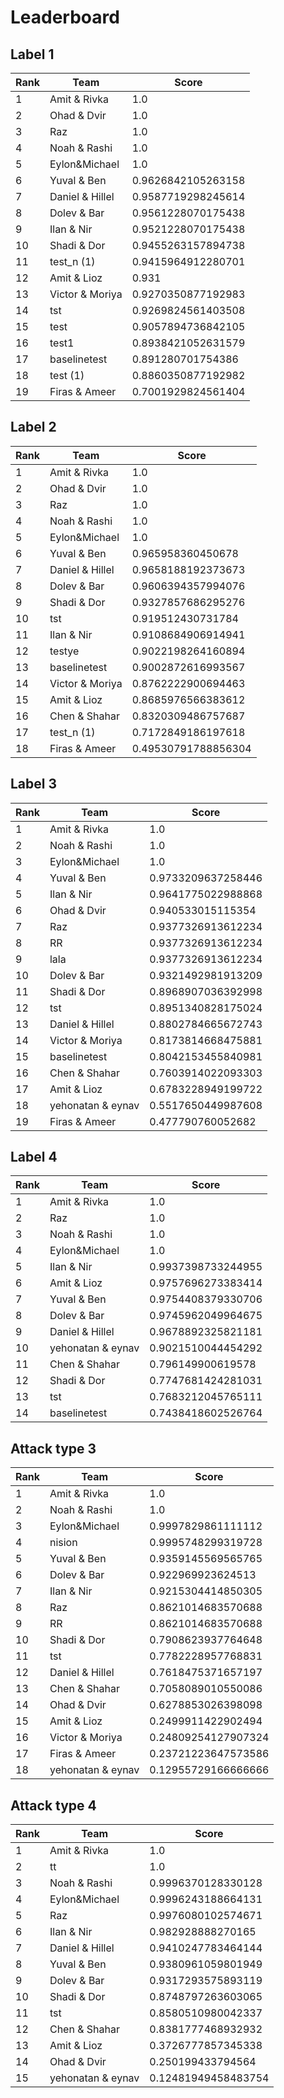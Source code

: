 # Leaderboard

## Label 1
| Rank | Team | Score |
|---|---|---|
|1|Amit & Rivka|1.0|
|2|Ohad & Dvir|1.0|
|3|Raz|1.0|
|4|Noah & Rashi|1.0|
|5|Eylon&Michael|1.0|
|6|Yuval & Ben|0.9626842105263158|
|7|Daniel & Hillel|0.9587719298245614|
|8|Dolev & Bar|0.9561228070175438|
|9|Ilan & Nir|0.9521228070175438|
|10|Shadi & Dor|0.9455263157894738|
|11|test_n (1)|0.9415964912280701|
|12|Amit & Lioz|0.931|
|13|Victor & Moriya|0.9270350877192983|
|14|tst|0.9269824561403508|
|15|test|0.9057894736842105|
|16|test1|0.8938421052631579|
|17|baselinetest|0.891280701754386|
|18|test (1)|0.8860350877192982|
|19|Firas & Ameer|0.7001929824561404|


## Label 2
| Rank | Team | Score |
|---|---|---|
|1|Amit & Rivka|1.0|
|2|Ohad & Dvir|1.0|
|3|Raz|1.0|
|4|Noah & Rashi|1.0|
|5|Eylon&Michael|1.0|
|6|Yuval & Ben|0.965958360450678|
|7|Daniel & Hillel|0.9658188192373673|
|8|Dolev & Bar|0.9606394357994076|
|9|Shadi & Dor|0.9327857686295276|
|10|tst|0.919512430731784|
|11|Ilan & Nir|0.9108684906914941|
|12|testye|0.9022198264160894|
|13|baselinetest|0.9002872616993567|
|14|Victor & Moriya|0.8762222900694463|
|15|Amit & Lioz|0.8685976566383612|
|16|Chen & Shahar|0.8320309486757687|
|17|test_n (1)|0.7172849186197618|
|18|Firas & Ameer|0.49530791788856304|


## Label 3
| Rank | Team | Score |
|---|---|---|
|1|Amit & Rivka|1.0|
|2|Noah & Rashi|1.0|
|3|Eylon&Michael|1.0|
|4|Yuval & Ben|0.9733209637258446|
|5|Ilan & Nir|0.9641775022988868|
|6|Ohad & Dvir|0.940533015115354|
|7|Raz|0.9377326913612234|
|8|RR|0.9377326913612234|
|9|lala|0.9377326913612234|
|10|Dolev & Bar|0.9321492981913209|
|11|Shadi & Dor|0.8968907036392998|
|12|tst|0.8951340828175024|
|13|Daniel & Hillel|0.8802784665672743|
|14|Victor & Moriya|0.8173814668475881|
|15|baselinetest|0.8042153455840981|
|16|Chen & Shahar|0.7603914022093303|
|17|Amit & Lioz|0.6783228949199722|
|18|yehonatan & eynav|0.5517650449987608|
|19|Firas & Ameer|0.477790760052682|


## Label 4
| Rank | Team | Score |
|---|---|---|
|1|Amit & Rivka|1.0|
|2|Raz|1.0|
|3|Noah & Rashi|1.0|
|4|Eylon&Michael|1.0|
|5|Ilan & Nir|0.9937398733244955|
|6|Amit & Lioz|0.9757696273383414|
|7|Yuval & Ben|0.9754408379330706|
|8|Dolev & Bar|0.9745962049964675|
|9|Daniel & Hillel|0.9678892325821181|
|10|yehonatan & eynav|0.9021510044454292|
|11|Chen & Shahar|0.796149900619578|
|12|Shadi & Dor|0.7747681424281031|
|13|tst|0.7683212045765111|
|14|baselinetest|0.7438418602526764|


## Attack type 3
| Rank | Team | Score |
|---|---|---|
|1|Amit & Rivka|1.0|
|2|Noah & Rashi|1.0|
|3|Eylon&Michael|0.9997829861111112|
|4|nision|0.9995748299319728|
|5|Yuval & Ben|0.9359145569565765|
|6|Dolev & Bar|0.922969923624513|
|7|Ilan & Nir|0.9215304414850305|
|8|Raz|0.8621014683570688|
|9|RR|0.8621014683570688|
|10|Shadi & Dor|0.7908623937764648|
|11|tst|0.7782228957768831|
|12|Daniel & Hillel|0.7618475371657197|
|13|Chen & Shahar|0.7058089010550086|
|14|Ohad & Dvir|0.6278853026398098|
|15|Amit & Lioz|0.2499911422902494|
|16|Victor & Moriya|0.24809254127907324|
|17|Firas & Ameer|0.23721223647573586|
|18|yehonatan & eynav|0.12955729166666666|


## Attack type 4
| Rank | Team | Score |
|---|---|---|
|1|Amit & Rivka|1.0|
|2|tt|1.0|
|3|Noah & Rashi|0.9996370128330128|
|4|Eylon&Michael|0.9996243188664131|
|5|Raz|0.9976080102574671|
|6|Ilan & Nir|0.982928888270165|
|7|Daniel & Hillel|0.9410247783464144|
|8|Yuval & Ben|0.9380961059801949|
|9|Dolev & Bar|0.9317293575893119|
|10|Shadi & Dor|0.8748797263603065|
|11|tst|0.8580510980042337|
|12|Chen & Shahar|0.8381777468932932|
|13|Amit & Lioz|0.3726777857345338|
|14|Ohad & Dvir|0.250199433794564|
|15|yehonatan & eynav|0.12481949458483754|


